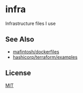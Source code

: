 # infra
Infrastructure files I use

## See Also
- [mafintosh/dockerfiles](https://github.com/mafintosh/dockerfiles)
- [hashicorp/terraform/examples](https://github.com/hashicorp/terraform/tree/master/examples)

## License
[MIT](https://tldrlegal.com/license/mit-license)

